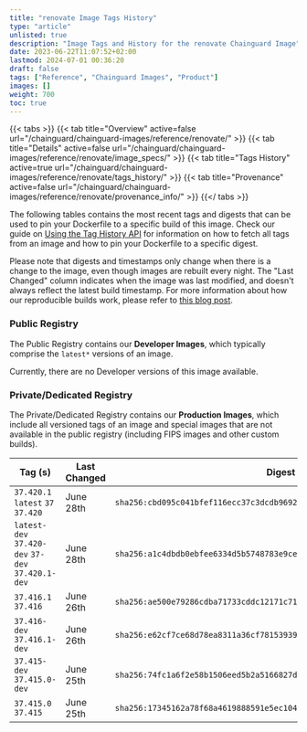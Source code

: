 ```yaml
---
title: "renovate Image Tags History"
type: "article"
unlisted: true
description: "Image Tags and History for the renovate Chainguard Image"
date: 2023-06-22T11:07:52+02:00
lastmod: 2024-07-01 00:36:20
draft: false
tags: ["Reference", "Chainguard Images", "Product"]
images: []
weight: 700
toc: true
---
```


{{< tabs >}}
{{< tab title="Overview" active=false url="/chainguard/chainguard-images/reference/renovate/" >}}
{{< tab title="Details" active=false url="/chainguard/chainguard-images/reference/renovate/image_specs/" >}}
{{< tab title="Tags History" active=true url="/chainguard/chainguard-images/reference/renovate/tags_history/" >}}
{{< tab title="Provenance" active=false url="/chainguard/chainguard-images/reference/renovate/provenance_info/" >}}
{{</ tabs >}}

The following tables contains the most recent tags and digests that can be used to pin your Dockerfile to a specific build of this image. Check our guide on [Using the Tag History API](/chainguard/chainguard-images/using-the-tag-history-api/) for information on how to fetch all tags from an image and how to pin your Dockerfile to a specific digest.

Please note that digests and timestamps only change when there is a change to the image, even though images are rebuilt every night. The "Last Changed" column indicates when the image was last modified, and doesn't always reflect the latest build timestamp. For more information about how our reproducible builds work, please refer to [this blog post](https://www.chainguard.dev/unchained/reproducing-chainguards-reproducible-image-builds).

### Public Registry
The Public Registry contains our **Developer Images**, which typically comprise the `latest*` versions of an image.

Currently, there are no Developer versions of this image available.

### Private/Dedicated Registry
The Private/Dedicated Registry contains our **Production Images**, which include all versioned tags of an image and special images that are not available in the public registry (including FIPS images and other custom builds).

| Tag (s)                                            | Last Changed | Digest                                                                    |
|----------------------------------------------------|--------------|---------------------------------------------------------------------------|
|  `37.420.1` `latest` `37` `37.420`                 | June 28th    | `sha256:cbd095c041bfef116ecc37c3dcdb969228e712115c1293739d4715e38f8256b6` |
|  `latest-dev` `37.420-dev` `37-dev` `37.420.1-dev` | June 28th    | `sha256:a1c4dbdb0ebfee6334d5b5748783e9ce8c216d4493df32c5573ccd2d7591e863` |
|  `37.416.1` `37.416`                               | June 26th    | `sha256:ae500e79286cdba71733cddc12171c714481e1962072de766d4407ddf18117ea` |
|  `37.416-dev` `37.416.1-dev`                       | June 26th    | `sha256:e62cf7ce68d78ea8311a36cf78153939ac9e4cfcde00bb5ffb18d3ad9e559556` |
|  `37.415-dev` `37.415.0-dev`                       | June 25th    | `sha256:74fc1a6f2e58b1506eed5b2a5166827d96e5b67c27c6b172fd5e2a24f3189e3b` |
|  `37.415.0` `37.415`                               | June 25th    | `sha256:17345162a78f68a4619888591e5ec10448fd92e32526c6d480f9d2587c267c1a` |

